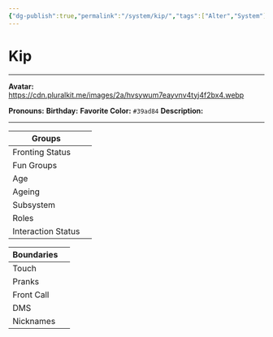 ```yaml
---
{"dg-publish":true,"permalink":"/system/kip/","tags":["Alter","System"]}
---
```



# Kip
---
**Avatar:** https://cdn.pluralkit.me/images/2a/hvsywum7eayvnv4tyj4f2bx4.webp 


**Pronouns:** 
**Birthday:** 
**Favorite Color:** `#39ad84`
**Description:** 


---

| Groups             |     |
| ------------------ | --- |
| Fronting Status    |     |
| Fun Groups         |     |
| Age                |     |
| Ageing             |     |
| Subsystem          |     |
| Roles              |     |
| Interaction Status |     |

| Boundaries |     |
| ---------- | --- |
| Touch      |     |
| Pranks     |     |
| Front Call |     |
| DMS        |     |
| Nicknames  |     |
